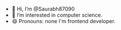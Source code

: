 - 👋 Hi, I’m @Saurabh87090
- 👀 I’m interested in computer science.
- 😄 Pronouns: none
I'm frontend developer.
<!---
Saurabh87090/Saurabh87090 is a ✨ special ✨ repository because its `README.md` (this file) appears on your GitHub profile.
You can click the Preview link to take a look at your changes.
--->
